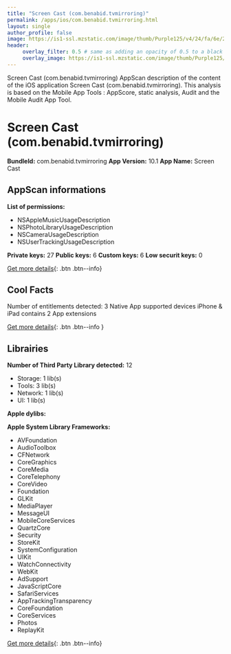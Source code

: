 ```yaml
---
title: "Screen Cast (com.benabid.tvmirroring)"
permalink: /apps/ios/com.benabid.tvmirroring.html
layout: single
author_profile: false
image: https://is1-ssl.mzstatic.com/image/thumb/Purple125/v4/24/fa/6e/24fa6e0c-5e9e-be13-164a-82d1e39036a5/AppIcon-1x_U007emarketing-0-10-0-85-220.png/512x512bb.jpg
header: 
     overlay_filter: 0.5 # same as adding an opacity of 0.5 to a black background
     overlay_image: https://is1-ssl.mzstatic.com/image/thumb/Purple125/v4/24/fa/6e/24fa6e0c-5e9e-be13-164a-82d1e39036a5/AppIcon-1x_U007emarketing-0-10-0-85-220.png/512x512bb.jpg
---
```

Screen Cast (com.benabid.tvmirroring) AppScan description of the content of the iOS application Screen Cast (com.benabid.tvmirroring). This analysis is based on the Mobile App Tools : AppScore, static analysis, Audit and the Mobile Audit App Tool.

# Screen Cast (com.benabid.tvmirroring)

**BundleId:** com.benabid.tvmirroring
**App Version:** 10.1
**App Name:** Screen Cast


## AppScan informations 

**List of permissions:** 
- NSAppleMusicUsageDescription
- NSPhotoLibraryUsageDescription
- NSCameraUsageDescription
- NSUserTrackingUsageDescription
  
  
**Private keys:** 27
**Public keys:** 6
**Custom keys:** 6
**Low securit keys:** 0
  
[Get more details](/pricing.html){: .btn .btn--info}

## Cool Facts

Number of entitlements detected: 3
Native App
supported devices iPhone & iPad
contains 2 App extensions
  
[Get more details](/pricing.html){: .btn .btn--info }

## Librairies 
**Number of Third Party Library detected:** 12
- Storage: 1 lib(s)
- Tools: 3 lib(s)
- Network: 1 lib(s)
- UI: 1 lib(s)


**Apple dylibs:**


**Apple System Library Frameworks:**
- AVFoundation
- AudioToolbox
- CFNetwork
- CoreGraphics
- CoreMedia
- CoreTelephony
- CoreVideo
- Foundation
- GLKit
- MediaPlayer
- MessageUI
- MobileCoreServices
- QuartzCore
- Security
- StoreKit
- SystemConfiguration
- UIKit
- WatchConnectivity
- WebKit
- AdSupport
- JavaScriptCore
- SafariServices
- AppTrackingTransparency
- CoreFoundation
- CoreServices
- Photos
- ReplayKit


  
[Get more details](/pricing.html){: .btn .btn--info}


